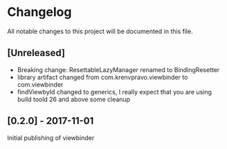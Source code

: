 ﻿# Changelog
All notable changes to this project will be documented in this file.

## [Unreleased]
- Breaking change: ResettableLazyManager renamed to BindingResetter
- library artifact changed from com.krenvpravo.viewbinder to com.viewbinder
- findViewbyId changed to generics, I really expect that you are using build toold 26 and above
some cleanup

## [0.2.0] - 2017-11-01
Initial publishing of viewbinder